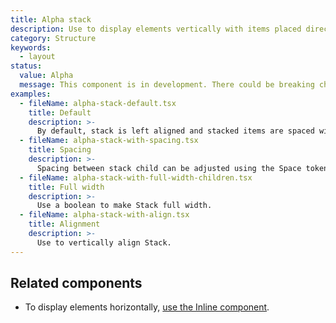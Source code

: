 ```yaml
---
title: Alpha stack
description: Use to display elements vertically with items placed directly below the preceding item.
category: Structure
keywords:
  - layout
status:
  value: Alpha
  message: This component is in development. There could be breaking changes made to it in a non-major release of Polaris. Please use with caution.
examples:
  - fileName: alpha-stack-default.tsx
    title: Default
    description: >-
      By default, stack is left aligned and stacked items are spaced with 16px in between.
  - fileName: alpha-stack-with-spacing.tsx
    title: Spacing
    description: >-
      Spacing between stack child can be adjusted using the Space token.
  - fileName: alpha-stack-with-full-width-children.tsx
    title: Full width
    description: >-
      Use a boolean to make Stack full width.
  - fileName: alpha-stack-with-align.tsx
    title: Alignment
    description: >-
      Use to vertically align Stack.
---
```


## Related components

- To display elements horizontally, [use the Inline component](https://polaris.shopify.com/components/inline).
